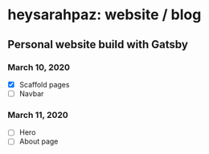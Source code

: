 # heysarahpaz: website / blog
## Personal website build with Gatsby

### March 10, 2020
- [x] Scaffold pages
- [ ] Navbar

### March 11, 2020
- [ ] Hero
- [ ] About page